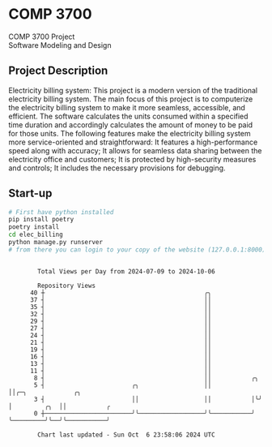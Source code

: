 # COMP 3700
COMP 3700 Project  
Software Modeling and Design
## Project Description
Electricity billing system: This project is a modern version of the traditional electricity billing system. The main focus of this project is to computerize the electricity billing system to make it more seamless, accessible, and efficient. The software calculates the units consumed within a specified time duration and accordingly calculates the amount of money to be paid for those units. The following features make the electricity billing system more service-oriented and straightforward: It features a high-performance speed along with accuracy; It allows for seamless data sharing between the electricity office and customers; It is protected by high-security measures and controls; It includes the necessary provisions for debugging.

## Start-up
```bash
# First have python installed
pip install poetry
poetry install
cd elec_billing
python manage.py runserver
# from there you can login to your copy of the website (127.0.0.1:8000), default creds are admin/admin
```

```

        Total Views per Day from 2024-07-09 to 2024-10-06

        Repository Views
      40 ┼                                            ╭╮
      37 ┤                                            ││
      35 ┤                                            ││
      32 ┤                                            ││
      29 ┤                                            ││
      27 ┤                                            ││
      24 ┤                                            ││
      21 ┤                                            ││
      19 ┤                                            ││
      16 ┤                                            ││
      13 ┤                                            ││
      11 ┤                                            ││
       8 ┤                                            ││           ╭╮
       5 ┤                        ╭╮                  ││           ││╭─╮             ╭╮
       3 ┤                        ││                  ││           │╰╯ │         ╭╮  ││           ╭
       0 ┼────────────────────────╯╰──────────────────╯╰───────────╯   ╰─────────╯╰──╯╰───────────╯

        Chart last updated - Sun Oct  6 23:58:06 2024 UTC
        
```
